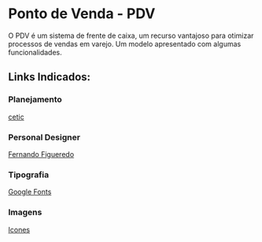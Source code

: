 # Ponto de Venda - PDV
O PDV é um sistema de frente de caixa, um recurso vantajoso para otimizar processos de vendas em varejo.
Um modelo apresentado com algumas funcionalidades.
## Links Indicados:
### Planejamento
[cetic](https://www.cetic.br/)

### Personal Designer
[Fernando Figueredo](linkedin.com/in/fernando-figueredo23)

### Tipografia
[Google Fonts](https://fonts.google.com/)

### Imagens
[Icones](https://icons8.com.br/)
